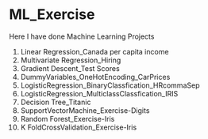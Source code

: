 # ML_Exercise
Here I have done Machine Learning Projects
1. Linear Regression_Canada per capita income
2. Multivariate Regression_Hiring
3. Gradient Descent_Test Scores
4. DummyVariables_OneHotEncoding_CarPrices
5. LogisticRegression_BinaryClassfication_HRcommaSep
6. LogisticRegression_MulticlassClassfication_IRIS
7. Decision Tree_Titanic
8. SupportVectorMachine_Exercise-Digits
9. Random Forest_Exercise-Iris
10. K FoldCrossValidation_Exercise-Iris
